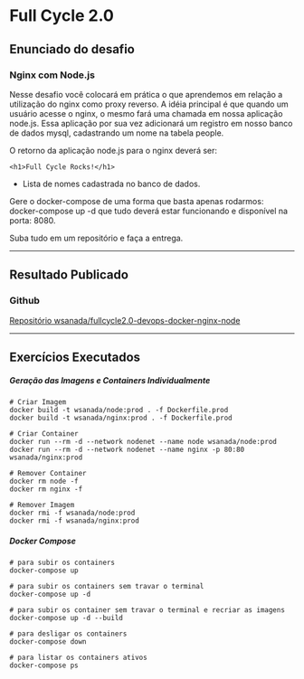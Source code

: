 # Full Cycle 2.0

## Enunciado do desafio

### Nginx com Node.js

Nesse desafio você colocará em prática o que aprendemos em relação a utilização do nginx como proxy reverso. A idéia principal é que quando um usuário acesse o nginx, o mesmo fará uma chamada em nossa aplicação node.js. Essa aplicação por sua vez adicionará um registro em nosso banco de dados mysql, cadastrando um nome na tabela people.

O retorno da aplicação node.js para o nginx deverá ser:

    <h1>Full Cycle Rocks!</h1>

- Lista de nomes cadastrada no banco de dados.

Gere o docker-compose de uma forma que basta apenas rodarmos: docker-compose up -d que tudo deverá estar funcionando e disponível na porta: 8080.

Suba tudo em um repositório e faça a entrega.

---

## Resultado Publicado

### Github

[Repositório wsanada/fullcycle2.0-devops-docker-nginx-node](https://github.com/wsanada/fullcycle2.0-devops-docker-nginx-node)

---

## Exercícios Executados

##### Geração das Imagens e Containers Individualmente

    # Criar Imagem
    docker build -t wsanada/node:prod . -f Dockerfile.prod
    docker build -t wsanada/nginx:prod . -f Dockerfile.prod

    # Criar Container
    docker run --rm -d --network nodenet --name node wsanada/node:prod
    docker run --rm -d --network nodenet --name nginx -p 80:80 wsanada/nginx:prod

    # Remover Container
    docker rm node -f
    docker rm nginx -f

    # Remover Imagem
    docker rmi -f wsanada/node:prod
    docker rmi -f wsanada/nginx:prod

##### Docker Compose

    # para subir os containers
    docker-compose up

    # para subir os containers sem travar o terminal
    docker-compose up -d

    # para subir os container sem travar o terminal e recriar as imagens
    docker-compose up -d --build

    # para desligar os containers
    docker-compose down

    # para listar os containers ativos
    docker-compose ps